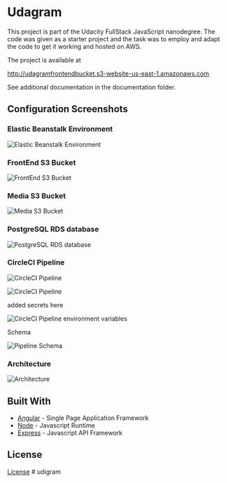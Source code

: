 # Udagram

This project is part of the Udacity FullStack JavaScript nanodegree. The code was given as a starter project and the task was to employ and adapt the code to get it working and hosted on AWS.

The project is available at

http://udagramfrontendbucket.s3-website-us-east-1.amazonaws.com

See additional documentation in the documentation folder.

## Configuration Screenshots

### Elastic Beanstalk Environment

![Elastic Beanstalk Environment](./documentation/images/eb.png)

### FrontEnd S3 Bucket

![FrontEnd S3 Bucket](./documentation/images/frontend_s3.png)

### Media S3 Bucket

![Media S3 Bucket](./documentation/images/media_s3.png)

### PostgreSQL RDS database

![PostgreSQL RDS database](./documentation/images/rds.png)

### CircleCI Pipeline

![CircleCI Pipeline](./documentation/images/pipeline1.png)

![CircleCI Pipeline](./documentation/images/pipeline2.png)

added secrets here

![CircleCI Pipeline environment variables](./documentation/images/pipeline%20env.png)

Schema

![Pipeline Schema](./documentation/images/pipeline.png)

### Architecture

![Architecture](./documentation/images/architecture.png)

## Built With

- [Angular](https://angular.io/) - Single Page Application Framework
- [Node](https://nodejs.org) - Javascript Runtime
- [Express](https://expressjs.com/) - Javascript API Framework

## License

[License](LICENSE.txt)
#   u d i g r a m  
 